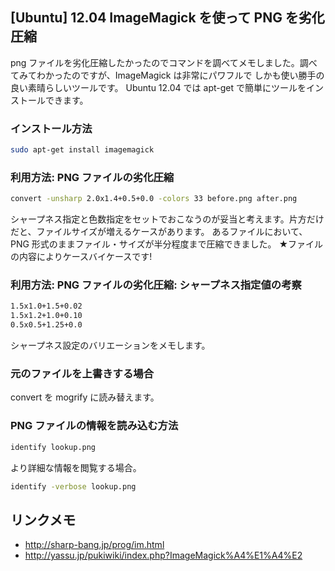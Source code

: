 ## [Ubuntu] 12.04 ImageMagick を使って PNG を劣化圧縮

png ファイルを劣化圧縮したかったのでコマンドを調べてメモしました。調べてみてわかったのですが、ImageMagick は非常にパワフルで しかも使い勝手の良い素晴らしいツールです。
Ubuntu 12.04 では apt-get で簡単にツールをインストールできます。

### インストール方法


```sh
sudo apt-get install imagemagick
```


### 利用方法: PNG ファイルの劣化圧縮


```sh
convert -unsharp 2.0x1.4+0.5+0.0 -colors 33 before.png after.png
```

シャープネス指定と色数指定をセットでおこなうのが妥当と考えます。片方だけだと、ファイルサイズが増えるケースがあります。
あるファイルにおいて、PNG 形式のままファイル・サイズが半分程度まで圧縮できました。
★ファイルの内容によりケースバイケースです!

### 利用方法: PNG ファイルの劣化圧縮: シャープネス指定値の考察


```sh
1.5x1.0+1.5+0.02
1.5x1.2+1.0+0.10
0.5x0.5+1.25+0.0
```

シャープネス設定のバリエーションをメモします。

### 元のファイルを上書きする場合

convert を mogrify に読み替えます。

### PNG ファイルの情報を読み込む方法


```sh
identify lookup.png
```

より詳細な情報を閲覧する場合。

```sh
identify -verbose lookup.png
```



## リンクメモ


* http://sharp-bang.jp/prog/im.html
* http://yassu.jp/pukiwiki/index.php?ImageMagick%A4%E1%A4%E2


